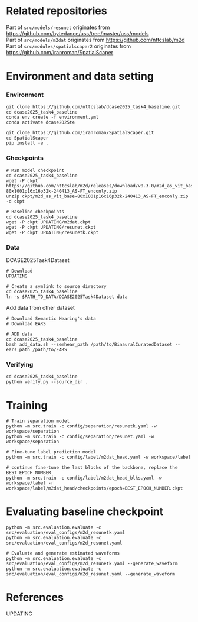 # Related repositories
Part of `src/models/resunet` originates from  https://github.com/bytedance/uss/tree/master/uss/models \
Part of `src/models/m2dat` originates from  https://github.com/nttcslab/m2d \
Part of `src/modules/spatialscaper2` originates from  https://github.com/iranroman/SpatialScaper 


# Environment and data setting
### Environment
```
git clone https://github.com/nttcslab/dcase2025_task4_baseline.git
cd dcase2025_task4_baseline
conda env create -f environment.yml
conda activate dcase2025t4

git clone https://github.com/iranroman/SpatialScaper.git
cd SpatialScaper
pip install -e .
```

### Checkpoints
```
# M2D model checkpoint
cd dcase2025_task4_baseline
wget -P ckpt https://github.com/nttcslab/m2d/releases/download/v0.3.0/m2d_as_vit_base-80x1001p16x16p32k-240413_AS-FT_enconly.zip
unzip ckpt/m2d_as_vit_base-80x1001p16x16p32k-240413_AS-FT_enconly.zip -d ckpt

# Baseline checkpoints
cd dcase2025_task4_baseline
wget -P ckpt UPDATING/m2dat.ckpt
wget -P ckpt UPDATING/resunet.ckpt
wget -P ckpt UPDATING/resunetk.ckpt
```

### Data
DCASE2025Task4Dataset
```
# Download
UPDATING

# Create a symlink to source directory
cd dcase2025_task4_baseline
ln -s $PATH_TO_DATA/DCASE2025Task4Dataset data
```
Add data from other dataset
```
# Download Semantic Hearing's data
# Download EARS

# ADD data
cd dcase2025_task4_baseline
bash add_data.sh --semhear_path /path/to/BinauralCuratedDataset --ears_path /path/to/EARS
```
### Verifying
```
cd dcase2025_task4_baseline
python verify.py --source_dir .
```

# Training
```
# Train separation model
python -m src.train -c config/separation/resunetk.yaml -w workspace/separation
python -m src.train -c config/separation/resunet.yaml -w workspace/separation

# Fine-tune label prediction model
python -m src.train -c config/label/m2dat_head.yaml -w workspace/label

# continue fine-tune the last blocks of the backbone, replace the BEST_EPOCH_NUMBER
python -m src.train -c config/label/m2dat_head_blks.yaml -w workspace/label -r workspace/label/m2dat_head/checkpoints/epoch=BEST_EPOCH_NUMBER.ckpt
```

# Evaluating baseline checkpoint
```
python -m src.evaluation.evaluate -c src/evaluation/eval_configs/m2d_resunetk.yaml
python -m src.evaluation.evaluate -c src/evaluation/eval_configs/m2d_resunet.yaml

# Evaluate and generate estimated waveforms
python -m src.evaluation.evaluate -c src/evaluation/eval_configs/m2d_resunetk.yaml --generate_waveform
python -m src.evaluation.evaluate -c src/evaluation/eval_configs/m2d_resunet.yaml --generate_waveform
```


# References
UPDATING
